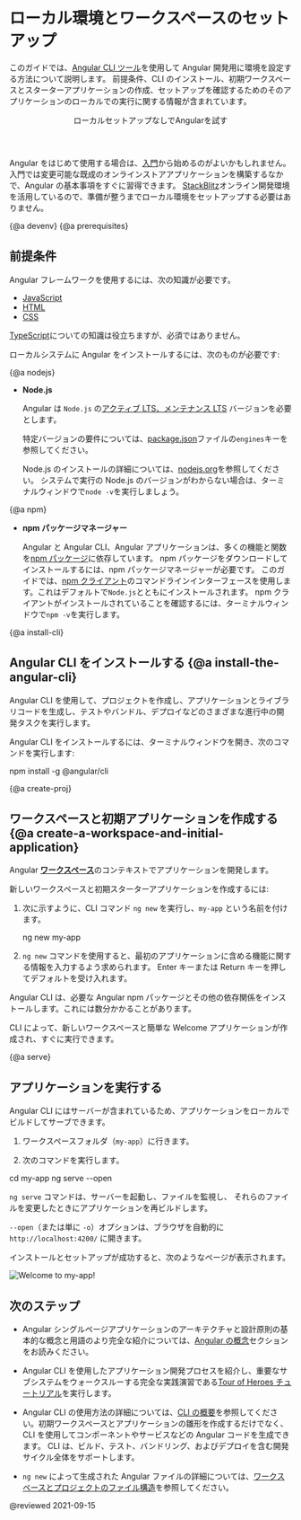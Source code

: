 # ローカル環境とワークスペースのセットアップ

このガイドでは、[Angular CLI ツール](cli 'CLI command reference')を使用して Angular 開発用に環境を設定する方法について説明します。
前提条件、CLI のインストール、初期ワークスペースとスターターアプリケーションの作成、セットアップを確認するためのそのアプリケーションのローカルでの実行に関する情報が含まれています。

<div class="callout is-helpful">
<header>ローカルセットアップなしでAngularを試す</header>

Angular をはじめて使用する場合は、[入門](start)から始めるのがよいかもしれません。入門では変更可能な既成のオンラインストアアプリケーションを構築するなかで、Angular の基本事項をすぐに習得できます。 [StackBlitz](https://stackblitz.com/)オンライン開発環境を活用しているので、準備が整うまでローカル環境をセットアップする必要はありません。

</div>

{@a devenv}
{@a prerequisites}

## 前提条件

Angular フレームワークを使用するには、次の知識が必要です。

- [JavaScript](https://developer.mozilla.org/ja/docs/Web/JavaScript/A_re-introduction_to_JavaScript)
- [HTML](https://developer.mozilla.org/ja/docs/Learn/HTML/Introduction_to_HTML)
- [CSS](https://developer.mozilla.org/ja/docs/Learn/CSS/First_steps)

[TypeScript](https://www.typescriptlang.org/)についての知識は役立ちますが、必須ではありません。

ローカルシステムに Angular をインストールするには、次のものが必要です:

{@a nodejs}

- **Node.js**

  Angular は `Node.js` の[アクティブ LTS、メンテナンス LTS](https://nodejs.org/about/releases/) バージョンを必要とします。

  <div class="alert is-helpful">

  特定バージョンの要件については、[package.json](https://unpkg.com/browse/@angular/core/package.json)ファイルの`engines`キーを参照してください。

  </div>

  Node.js のインストールの詳細については、[nodejs.org](https://nodejs.org 'Nodejs.org')を参照してください。
  システムで実行の Node.js のバージョンがわからない場合は、ターミナルウィンドウで`node -v`を実行しましょう。

{@a npm}

- **npm パッケージマネージャー**

  Angular と Angular CLI、Angular アプリケーションは、多くの機能と関数を[npm パッケージ](https://docs.npmjs.com/getting-started/what-is-npm)に依存しています。
  npm パッケージをダウンロードしてインストールするには、npm パッケージマネージャーが必要です。
  このガイドでは、[npm クライアント](https://docs.npmjs.com/cli/install)のコマンドラインインターフェースを使用します。これはデフォルトで`Node.js`とともにインストールされます。
  npm クライアントがインストールされていることを確認するには、ターミナルウィンドウで`npm -v`を実行します。

{@a install-cli}

## Angular CLI をインストールする {@a install-the-angular-cli}

Angular CLI を使用して、プロジェクトを作成し、アプリケーションとライブラリコードを生成し、テストやバンドル、デプロイなどのさまざまな進行中の開発タスクを実行します。

Angular CLI をインストールするには、ターミナルウィンドウを開き、次のコマンドを実行します:

<code-example language="sh">
  npm install -g @angular/cli<aio-angular-dist-tag class="pln"></aio-angular-dist-tag>
</code-example>

{@a create-proj}

## ワークスペースと初期アプリケーションを作成する {@a create-a-workspace-and-initial-application}

Angular [**ワークスペース**](guide/glossary#workspace)のコンテキストでアプリケーションを開発します。

新しいワークスペースと初期スターターアプリケーションを作成するには:

1. 次に示すように、CLI コマンド `ng new` を実行し、`my-app` という名前を付けます。

   <code-example language="sh">
     ng new my-app

   </code-example>

2. `ng new` コマンドを使用すると、最初のアプリケーションに含める機能に関する情報を入力するよう求められます。 Enter キーまたは Return キーを押してデフォルトを受け入れます。

Angular CLI は、必要な Angular npm パッケージとその他の依存関係をインストールします。これには数分かかることがあります。

CLI によって、新しいワークスペースと簡単な Welcome アプリケーションが作成され、すぐに実行できます。

{@a serve}

## アプリケーションを実行する

Angular CLI にはサーバーが含まれているため、アプリケーションをローカルでビルドしてサーブできます。

1. ワークスペースフォルダ（`my-app`）に行きます。

1. 次のコマンドを実行します。

<code-example language="sh">
  cd my-app
  ng serve --open
</code-example>

`ng serve` コマンドは、サーバーを起動し、ファイルを監視し、
それらのファイルを変更したときにアプリケーションを再ビルドします。

`--open`（または単に `-o`）オプションは、ブラウザを自動的に
`http://localhost:4200/` に開きます。

インストールとセットアップが成功すると、次のようなページが表示されます。

<div class="lightbox">
  <img src='generated/images/guide/setup-local/app-works.png' alt="Welcome to my-app!">
</div>

## 次のステップ

- Angular シングルページアプリケーションのアーキテクチャと設計原則の基本的な概念と用語のより完全な紹介については、[Angular の概念](guide/architecture)セクションをお読みください。

- Angular CLI を使用したアプリケーション開発プロセスを紹介し、重要なサブシステムをウォークスルーする完全な実践演習である[Tour of Heroes チュートリアル](tutorial)を実行します。

- Angular CLI の使用方法の詳細については、[CLI の概要](cli 'CLI Overview')を参照してください。初期ワークスペースとアプリケーションの雛形を作成するだけでなく、CLI を使用してコンポーネントやサービスなどの Angular コードを生成できます。 CLI は、ビルド、テスト、バンドリング、およびデプロイを含む開発サイクル全体をサポートします。

* `ng new` によって生成された Angular ファイルの詳細については、[ワークスペースとプロジェクトのファイル構造](guide/file-structure)を参照してください。

@reviewed 2021-09-15
